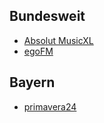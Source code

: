 ## Bundesweit
- [Absolut MusicXL](https://www.absolutradio.de/musicxl/player#)
- [egoFM](https://player.egofm.de/radioplayer/?stream=egofm)

## Bayern
- [primavera24](https://www.primavera24.de/webradio/primavera)
